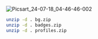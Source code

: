 ![Picsart_24-07-18_04-46-46-002](https://github.com/user-attachments/assets/a07b551a-8694-4e79-9d18-93b773b756a4)

```bash
unzip -d . bg.zip
unzip -d . badges.zip
unzip -d . profiles.zip
```
